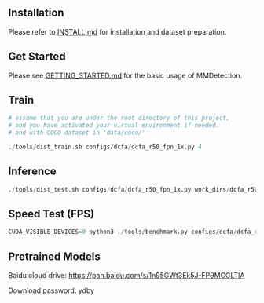 ## Installation

Please refer to [INSTALL.md](docs/INSTALL.md) for installation and dataset preparation.

## Get Started

Please see [GETTING_STARTED.md](docs/GETTING_STARTED.md) for the basic usage of MMDetection.

## Train

```python
# assume that you are under the root directory of this project,
# and you have activated your virtual environment if needed.
# and with COCO dataset in 'data/coco/'

./tools/dist_train.sh configs/dcfa/dcfa_r50_fpn_1x.py 4
```

## Inference

```python
./tools/dist_test.sh configs/dcfa/dcfa_r50_fpn_1x.py work_dirs/dcfa_r50_fpn_1x/latest.pth  4 --eval bbox
```

## Speed Test (FPS)

```python
CUDA_VISIBLE_DEVICES=0 python3 ./tools/benchmark.py configs/dcfa/dcfa_r50_fpn_1x.py work_dirs/dcfa_r50_fpn_1x/latest.pth
```

## Pretrained Models

Baidu cloud drive: https://pan.baidu.com/s/1n95GWt3Ek5J-FP9MCGLTlA

Download password: ydby
